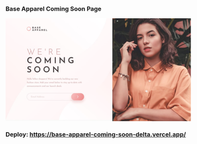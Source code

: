 ### Base Apparel Coming Soon Page

![](/design/desktop-design.jpg)

### Deploy: https://base-apparel-coming-soon-delta.vercel.app/
